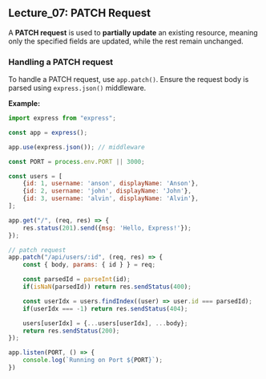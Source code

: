 ## Lecture_07: PATCH Request

A **PATCH request** is used to **partially update** an existing resource, meaning only the specified fields are updated, while the rest remain unchanged.

### Handling a PATCH request
To handle a PATCH request, use `app.patch()`. Ensure the request body is parsed using `express.json()` middleware.

**Example:**
```js
import express from "express";

const app = express();

app.use(express.json()); // middleware

const PORT = process.env.PORT || 3000;

const users = [
    {id: 1, username: 'anson', displayName: 'Anson'},
    {id: 2, username: 'john', displayName: 'John'},
    {id: 3, username: 'alvin', displayName: 'Alvin'},
];

app.get("/", (req, res) => {
    res.status(201).send({msg: 'Hello, Express!'});
});

// patch request
app.patch("/api/users/:id", (req, res) => {
    const { body, params: { id } } = req;

    const parsedId = parseInt(id);
    if(isNaN(parsedId)) return res.sendStatus(400);

    const userIdx = users.findIndex((user) => user.id === parsedId);
    if(userIdx === -1) return res.sendStatus(404);

    users[userIdx] = {...users[userIdx], ...body};
    return res.sendStatus(200);
});

app.listen(PORT, () => {
    console.log(`Running on Port ${PORT}`);
})
```